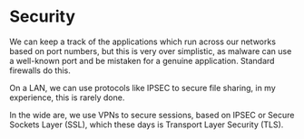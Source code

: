 # Security

We can keep a track of the applications which run across our networks based on port numbers, but this is very over simplistic, as malware can use a well-known port and be mistaken for a genuine application. Standard firewalls do this.

On a LAN, we can use protocols like IPSEC to secure file sharing, in my experience, this is rarely done.&#x20;

In the wide are, we use VPNs to secure sessions, based on IPSEC or Secure Sockets Layer (SSL), which these days is Transport Layer Security (TLS).
